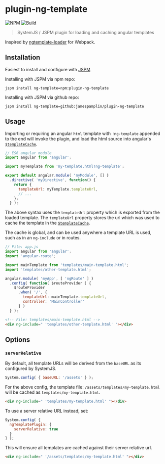 # plugin-ng-template
[![NPM](https://img.shields.io/npm/v/plugin-ng-template.svg)](https://www.npmjs.com/package/plugin-ng-template)
[![Build](https://img.shields.io/travis/jamespamplin/plugin-ng-template.svg)](https://travis-ci.org/jamespamplin/plugin-ng-template)

> SystemJS / JSPM plugin for loading and caching angular templates

Inspired by [ngtemplate-loader](https://github.com/WearyMonkey/ngtemplate-loader) for Webpack.

## Installation
Easiest to install and configure with [JSPM](http://jspm.io/).

Installing with JSPM via npm repo:

    jspm install ng-template=npm:plugin-ng-template

Installing with JSPM via github repo:

    jspm install ng-template=github:jamespamplin/plugin-ng-template

## Usage
Importing or requiring an angular `html` template with `!ng-template` appended
to the end will invoke the plugin, and load the html source into angular's
[`$templateCache`].

```js
// ES6 angular module
import angular from 'angular';

import myTemplate from 'my-template.html!ng-template';

export default angular.module( 'myModule', [] )
  .directive( 'myDirective', function() {
    return {
      templateUrl: myTemplate.templateUrl,
      // ...
    };
  } );
```

The above syntax uses the `templateUrl` property which is exported from the
loaded template. The `templateUrl` property stores the url which was used to
cache the template in the [`$templateCache`].

The cache is global, and can be used anywhere a template URL is used, such as
in an `ng-include` or in routes.

```js
// File: app.js
import angular from 'angular';
import 'angular-route';

import mainTemplate from 'templates/main-template.html';
import 'templates/other-template.html';

angular.module( 'myApp', [ 'ngRoute' ] )
  .config( function( $routeProvider ) {
    $routeProvider
      .when( '/', {
        templateUrl: mainTemplate.templateUrl,
        controller: 'MainController'
      } )
  } );
```
```html
<!-- File: templates/main-template.html -->
<div ng-include=" 'templates/other-template.html' "></div>
```

## Options

### `serverRelative`
By default, all template URLs will be derived from the `baseURL` as its
configured by SystemJS.

```js
System.config( { baseURL: '/assets' } );
```

For the above config, the template file: `/assets/templates/my-template.html`
will be cached as `templates/my-template.html`.

```html
<div ng-include=" 'templates/my-template.html' "></div>
```

To use a server relative URL instead, set:

```js
System.config( {
  ngTemplatePlugin: {
    serverRelative: true
  }
} );
```

This will ensure all templates are cached against their server relative url.

```html
<div ng-include=" '/assets/templates/my-template.html' "></div>
```


[`$templateCache`]: https://docs.angularjs.org/api/ng/service/$templateCache
